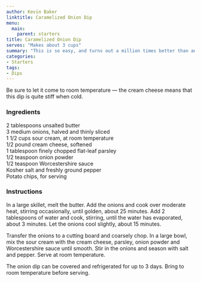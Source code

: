 ```yaml
---
author: Kevin Baker
linktitle: Caramelized Onion Dip
menu:
  main:
    parent: starters
title: Caramelized Onion Dip
serves: "Makes about 3 cups"
summary: "This is so easy, and turns out a million times better than anything you could buy. It’s delicious with kettle chips. "
categories:
- Starters
tags: 
- Dips
---
```

Be sure to let it come to room temperature — the cream cheese means that this dip is quite stiff when cold.

### Ingredients

<div class="ingredient-list">

2 tablespoons unsalted butter  
3 medium onions, halved and thinly sliced  
1 1/2 cups sour cream, at room temperature  
1/2 pound cream cheese, softened  
1 tablespoon finely chopped flat-leaf parsley  
1/2 teaspoon onion powder  
1/2 teaspoon Worcestershire sauce  
Kosher salt and freshly ground pepper  
Potato chips, for serving   

</div>

### Instructions

In a large skillet, melt the butter. Add the onions and cook over moderate heat, stirring occasionally, until golden, about 25 minutes. Add 2 tablespoons of water and cook, stirring, until the water has evaporated, about 3 minutes. Let the onions cool slightly, about 15 minutes.   

Transfer the onions to a cutting board and coarsely chop. In a large bowl, mix the sour cream with the cream cheese, parsley, onion powder and Worcestershire sauce until smooth. Stir in the onions and season with salt and pepper. Serve at room temperature. 

The onion dip can be covered and refrigerated for up to 3 days. Bring to room temperature before serving.